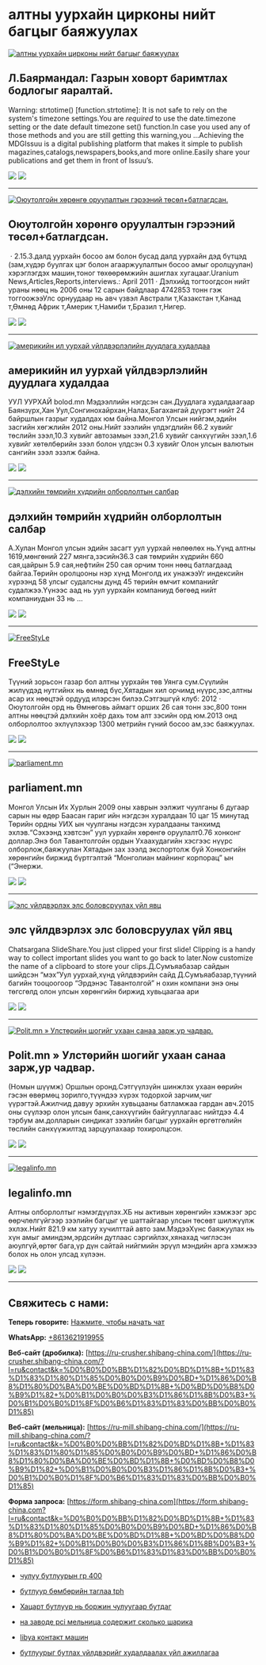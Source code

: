 # алтны уурхайн цирконы нийт багцыг баяжуулах

<a href="https://swt.shibang-china.com/?l=ru&img&k=%D0%B0%D0%BB%D1%82%D0%BD%D1%8B+%D1%83%D1%83%D1%80%D1%85%D0%B0%D0%B9%D0%BD+%D1%86%D0%B8%D1%80%D0%BA%D0%BE%D0%BD%D1%8B+%D0%BD%D0%B8%D0%B9%D1%82+%D0%B1%D0%B0%D0%B3%D1%86%D1%8B%D0%B3+%D0%B1%D0%B0%D1%8F%D0%B6%D1%83%D1%83%D0%BB%D0%B0%D1%85" target="_blank">![алтны уурхайн цирконы нийт багцыг баяжуулах](http://static.shibang-china.com/all-800x300/751.jpg)</a>

## Л.Баярмандал: Газрын ховорт баримтлах бодлогыг яаралтай.
Warning: strtotime() [function.strtotime]: It is not safe to rely on the system's timezone settings.You are *required* to use the date.timezone setting or the date default timezone set() function.In case you used any of those methods and you are still getting this warning,you …Achieving the MDGIssuu is a digital publishing platform that makes it simple to publish magazines,catalogs,newspapers,books,and more online.Easily share your publications and get them in front of Issuu’s.


<a href="https://whatsapp.shibangsoft.com/WhatsApp.php" target="_blank" title="WhatsApp">![](http://static.shibang-china.com/icon/whatsapp.png)</a> <a href="https://swt.shibang-china.com/?l=ru&icon&k=%D0%B0%D0%BB%D1%82%D0%BD%D1%8B+%D1%83%D1%83%D1%80%D1%85%D0%B0%D0%B9%D0%BD+%D1%86%D0%B8%D1%80%D0%BA%D0%BE%D0%BD%D1%8B+%D0%BD%D0%B8%D0%B9%D1%82+%D0%B1%D0%B0%D0%B3%D1%86%D1%8B%D0%B3+%D0%B1%D0%B0%D1%8F%D0%B6%D1%83%D1%83%D0%BB%D0%B0%D1%85" target="_blank">![](http://static.shibang-china.com/icon/chat-ru.png)</a>

---

<a href="https://swt.shibang-china.com/?l=ru&img&k=%D0%B0%D0%BB%D1%82%D0%BD%D1%8B+%D1%83%D1%83%D1%80%D1%85%D0%B0%D0%B9%D0%BD+%D1%86%D0%B8%D1%80%D0%BA%D0%BE%D0%BD%D1%8B+%D0%BD%D0%B8%D0%B9%D1%82+%D0%B1%D0%B0%D0%B3%D1%86%D1%8B%D0%B3+%D0%B1%D0%B0%D1%8F%D0%B6%D1%83%D1%83%D0%BB%D0%B0%D1%85" target="_blank">![Оюутолгойн хөрөнгө оруулалтын гэрээний төсөл+батлагдсан.](http://static.shibang-china.com/all-800x300/1096.jpg)</a>

## Оюутолгойн хөрөнгө оруулалтын гэрээний төсөл+батлагдсан.
&nbsp;&#0183;&#32;2.15.3.далд уурхайн босоо ам болон бусад далд уурхайн дэд бүтцэд (зам,хүдэр буулгах цэг болон агааржуулалтын босоо амыг оролцуулан) хэрэглэгдэх машин,тоног төхөөрөмжийн ашиглах хугацааг.Uranium News,Articles,Reports,interviews.: April 2011&nbsp;&#0183;&#32;Дэлхийд тогтоогдсон нийт ураны нөөц нь 2006 оны 12 сарын байдлаар 4742853 тонн гэж тоггоожээУлс орнуудаар нь авч үзвэл Австрали т,Казакстан т,Канад т,Өмнөд Африк т,Америк т,Намиби т,Бразил т,Нигер.


<a href="https://whatsapp.shibangsoft.com/WhatsApp.php" target="_blank" title="WhatsApp">![](http://static.shibang-china.com/icon/whatsapp.png)</a> <a href="https://swt.shibang-china.com/?l=ru&icon&k=%D0%B0%D0%BB%D1%82%D0%BD%D1%8B+%D1%83%D1%83%D1%80%D1%85%D0%B0%D0%B9%D0%BD+%D1%86%D0%B8%D1%80%D0%BA%D0%BE%D0%BD%D1%8B+%D0%BD%D0%B8%D0%B9%D1%82+%D0%B1%D0%B0%D0%B3%D1%86%D1%8B%D0%B3+%D0%B1%D0%B0%D1%8F%D0%B6%D1%83%D1%83%D0%BB%D0%B0%D1%85" target="_blank">![](http://static.shibang-china.com/icon/chat-ru.png)</a>

---

<a href="https://swt.shibang-china.com/?l=ru&img&k=%D0%B0%D0%BB%D1%82%D0%BD%D1%8B+%D1%83%D1%83%D1%80%D1%85%D0%B0%D0%B9%D0%BD+%D1%86%D0%B8%D1%80%D0%BA%D0%BE%D0%BD%D1%8B+%D0%BD%D0%B8%D0%B9%D1%82+%D0%B1%D0%B0%D0%B3%D1%86%D1%8B%D0%B3+%D0%B1%D0%B0%D1%8F%D0%B6%D1%83%D1%83%D0%BB%D0%B0%D1%85" target="_blank">![америкийн ил уурхай үйлдвэрлэлийн дуудлага худалдаа](http://static.shibang-china.com/all-800x300/527.jpg)</a>

## америкийн ил уурхай үйлдвэрлэлийн дуудлага худалдаа
УУЛ УУРХАЙ bolod.mn Мэдээллийн нэгдсэн сан.Дуудлага худалдаагаар Баянзүрх,Хан Уул,Сонгинохайрхан,Налах,Багахангай дүүрэгт нийт 24 байршлын газрыг худалдах юм байна.Монгол Улсын нийгэм,эдийн засгийн хөгжлийн 2012 оны.Нийт зээлийн үлдэгдлийн 66.2 хувийг төслийн зээл,10.3 хувийг автозамын зээл,21.6 хувийг санхүүгийн зээл,1.6 хувийг хөтөлбөрийн зээл болон үлдсэн 0.3 хувийг Олон улсын валютын сангийн зээл эзэлж байна.


<a href="https://whatsapp.shibangsoft.com/WhatsApp.php" target="_blank" title="WhatsApp">![](http://static.shibang-china.com/icon/whatsapp.png)</a> <a href="https://swt.shibang-china.com/?l=ru&icon&k=%D0%B0%D0%BB%D1%82%D0%BD%D1%8B+%D1%83%D1%83%D1%80%D1%85%D0%B0%D0%B9%D0%BD+%D1%86%D0%B8%D1%80%D0%BA%D0%BE%D0%BD%D1%8B+%D0%BD%D0%B8%D0%B9%D1%82+%D0%B1%D0%B0%D0%B3%D1%86%D1%8B%D0%B3+%D0%B1%D0%B0%D1%8F%D0%B6%D1%83%D1%83%D0%BB%D0%B0%D1%85" target="_blank">![](http://static.shibang-china.com/icon/chat-ru.png)</a>

---

<a href="https://swt.shibang-china.com/?l=ru&img&k=%D0%B0%D0%BB%D1%82%D0%BD%D1%8B+%D1%83%D1%83%D1%80%D1%85%D0%B0%D0%B9%D0%BD+%D1%86%D0%B8%D1%80%D0%BA%D0%BE%D0%BD%D1%8B+%D0%BD%D0%B8%D0%B9%D1%82+%D0%B1%D0%B0%D0%B3%D1%86%D1%8B%D0%B3+%D0%B1%D0%B0%D1%8F%D0%B6%D1%83%D1%83%D0%BB%D0%B0%D1%85" target="_blank">![дэлхийн төмрийн хүдрийн олборлолтын салбар](http://static.shibang-china.com/all-800x300/1021.jpg)</a>

## дэлхийн төмрийн хүдрийн олборлолтын салбар
А.Хулан Монгол улсын эдийн засагт уул уурхай нөлөөлөх нь.Үүнд алтны 1619,мөнгөний 227 мянга,зэсийн36.3 сая төмрийн хүдрийн 660 сая,цайрын 5.9 сая,нефтийн 250 сая орчим тонн нөөц батлагдаад байгаа.Төрийн оролцооны нэр хүнд Монголд их унажээУг индексийн хүрээнд 58 улсыг судалсны дунд 45 төрийн өмчит компанийг судалжээ.Үүнээс аад нь уул уурхайн компаниуд бөгөөд нийт компаниудын 33 нь …


<a href="https://whatsapp.shibangsoft.com/WhatsApp.php" target="_blank" title="WhatsApp">![](http://static.shibang-china.com/icon/whatsapp.png)</a> <a href="https://swt.shibang-china.com/?l=ru&icon&k=%D0%B0%D0%BB%D1%82%D0%BD%D1%8B+%D1%83%D1%83%D1%80%D1%85%D0%B0%D0%B9%D0%BD+%D1%86%D0%B8%D1%80%D0%BA%D0%BE%D0%BD%D1%8B+%D0%BD%D0%B8%D0%B9%D1%82+%D0%B1%D0%B0%D0%B3%D1%86%D1%8B%D0%B3+%D0%B1%D0%B0%D1%8F%D0%B6%D1%83%D1%83%D0%BB%D0%B0%D1%85" target="_blank">![](http://static.shibang-china.com/icon/chat-ru.png)</a>

---

<a href="https://swt.shibang-china.com/?l=ru&img&k=%D0%B0%D0%BB%D1%82%D0%BD%D1%8B+%D1%83%D1%83%D1%80%D1%85%D0%B0%D0%B9%D0%BD+%D1%86%D0%B8%D1%80%D0%BA%D0%BE%D0%BD%D1%8B+%D0%BD%D0%B8%D0%B9%D1%82+%D0%B1%D0%B0%D0%B3%D1%86%D1%8B%D0%B3+%D0%B1%D0%B0%D1%8F%D0%B6%D1%83%D1%83%D0%BB%D0%B0%D1%85" target="_blank">![FreeStyLe](http://static.shibang-china.com/all-800x300/1361.jpg)</a>

## FreeStyLe
Түүний зорьсон газар бол алтны уурхайн төв Уянга сум.Сүүлийн жилүүдэд нутгийнх нь өмнөд бүс,Хятадын хил орчимд нүүрс,зэс,алтны асар их нөөцтэй ордууд илэрсэн билээ.Сэтгэшгүй клуб: 2012&nbsp;&#0183;&#32;Оюутолгойн орд нь Өмнөговь аймагт орших 26 сая тонн зэс,800 тонн алтны нөөцтэй дэлхийн хоёр дахь том алт зэсийн орд юм.2013 онд олборлолтоо эхлүүлэхээр 1300 метрийн гүний босоо ам,зэс баяжуулах.


<a href="https://whatsapp.shibangsoft.com/WhatsApp.php" target="_blank" title="WhatsApp">![](http://static.shibang-china.com/icon/whatsapp.png)</a> <a href="https://swt.shibang-china.com/?l=ru&icon&k=%D0%B0%D0%BB%D1%82%D0%BD%D1%8B+%D1%83%D1%83%D1%80%D1%85%D0%B0%D0%B9%D0%BD+%D1%86%D0%B8%D1%80%D0%BA%D0%BE%D0%BD%D1%8B+%D0%BD%D0%B8%D0%B9%D1%82+%D0%B1%D0%B0%D0%B3%D1%86%D1%8B%D0%B3+%D0%B1%D0%B0%D1%8F%D0%B6%D1%83%D1%83%D0%BB%D0%B0%D1%85" target="_blank">![](http://static.shibang-china.com/icon/chat-ru.png)</a>

---

<a href="https://swt.shibang-china.com/?l=ru&img&k=%D0%B0%D0%BB%D1%82%D0%BD%D1%8B+%D1%83%D1%83%D1%80%D1%85%D0%B0%D0%B9%D0%BD+%D1%86%D0%B8%D1%80%D0%BA%D0%BE%D0%BD%D1%8B+%D0%BD%D0%B8%D0%B9%D1%82+%D0%B1%D0%B0%D0%B3%D1%86%D1%8B%D0%B3+%D0%B1%D0%B0%D1%8F%D0%B6%D1%83%D1%83%D0%BB%D0%B0%D1%85" target="_blank">![parliament.mn](http://static.shibang-china.com/all-800x300/1482.jpg)</a>

## parliament.mn
Монгол Улсын Их Хурлын 2009 оны хаврын ээлжит чуулганы 6 дугаар сарын ны өдөр Баасан гариг ийн нэгдсэн хуралдаан 10 цаг 15 минутад Төрийн ордны УИХ ын чуулганы нэгдсэн хуралдааны танхимд эхлэв.“Сэхээнд хэвтсэн” уул уурхайн хөрөнгө оруулалт0.76 хонконг доллар.Энэ бол Тавантолгойн ордын Ухаахудагийн хэсгээс нүүрс олборлож,баяжуулан Хятадын зах зээлд экспортолж буй Хонконгийн хөрөнгийн биржид бүртгэлтэй “Монголиан майнинг корпорац” ын (“Энержи.


<a href="https://whatsapp.shibangsoft.com/WhatsApp.php" target="_blank" title="WhatsApp">![](http://static.shibang-china.com/icon/whatsapp.png)</a> <a href="https://swt.shibang-china.com/?l=ru&icon&k=%D0%B0%D0%BB%D1%82%D0%BD%D1%8B+%D1%83%D1%83%D1%80%D1%85%D0%B0%D0%B9%D0%BD+%D1%86%D0%B8%D1%80%D0%BA%D0%BE%D0%BD%D1%8B+%D0%BD%D0%B8%D0%B9%D1%82+%D0%B1%D0%B0%D0%B3%D1%86%D1%8B%D0%B3+%D0%B1%D0%B0%D1%8F%D0%B6%D1%83%D1%83%D0%BB%D0%B0%D1%85" target="_blank">![](http://static.shibang-china.com/icon/chat-ru.png)</a>

---

<a href="https://swt.shibang-china.com/?l=ru&img&k=%D0%B0%D0%BB%D1%82%D0%BD%D1%8B+%D1%83%D1%83%D1%80%D1%85%D0%B0%D0%B9%D0%BD+%D1%86%D0%B8%D1%80%D0%BA%D0%BE%D0%BD%D1%8B+%D0%BD%D0%B8%D0%B9%D1%82+%D0%B1%D0%B0%D0%B3%D1%86%D1%8B%D0%B3+%D0%B1%D0%B0%D1%8F%D0%B6%D1%83%D1%83%D0%BB%D0%B0%D1%85" target="_blank">![элс үйлдвэрлэх элс боловсруулах үйл явц](http://static.shibang-china.com/all-800x300/1329.jpg)</a>

## элс үйлдвэрлэх элс боловсруулах үйл явц
Chatsargana SlideShare.You just clipped your first slide! Clipping is a handy way to collect important slides you want to go back to later.Now customize the name of a clipboard to store your clips.Д.Сумъяабазар сайдын шийдсэн “мэх”Уул уурхай,хүнд үйлдвэрийн сайд Д.Сумъяабазар,түүний багийн тооцоогоор “Эрдэнэс Тавантолгой” н охин компани энэ оны төгсгөлд олон улсын хөрөнгийн биржид хувьцаагаа ари


<a href="https://whatsapp.shibangsoft.com/WhatsApp.php" target="_blank" title="WhatsApp">![](http://static.shibang-china.com/icon/whatsapp.png)</a> <a href="https://swt.shibang-china.com/?l=ru&icon&k=%D0%B0%D0%BB%D1%82%D0%BD%D1%8B+%D1%83%D1%83%D1%80%D1%85%D0%B0%D0%B9%D0%BD+%D1%86%D0%B8%D1%80%D0%BA%D0%BE%D0%BD%D1%8B+%D0%BD%D0%B8%D0%B9%D1%82+%D0%B1%D0%B0%D0%B3%D1%86%D1%8B%D0%B3+%D0%B1%D0%B0%D1%8F%D0%B6%D1%83%D1%83%D0%BB%D0%B0%D1%85" target="_blank">![](http://static.shibang-china.com/icon/chat-ru.png)</a>

---

<a href="https://swt.shibang-china.com/?l=ru&img&k=%D0%B0%D0%BB%D1%82%D0%BD%D1%8B+%D1%83%D1%83%D1%80%D1%85%D0%B0%D0%B9%D0%BD+%D1%86%D0%B8%D1%80%D0%BA%D0%BE%D0%BD%D1%8B+%D0%BD%D0%B8%D0%B9%D1%82+%D0%B1%D0%B0%D0%B3%D1%86%D1%8B%D0%B3+%D0%B1%D0%B0%D1%8F%D0%B6%D1%83%D1%83%D0%BB%D0%B0%D1%85" target="_blank">![Polit.mn &#187; Улстөрийн шогийг ухаан санаа зарж,ур чадвар.](http://static.shibang-china.com/all-800x300/422.jpg)</a>

## Polit.mn &#187; Улстөрийн шогийг ухаан санаа зарж,ур чадвар.
(Номын шүүмж) Оршлын оронд.Сэтгүүлзүйн шинжлэх ухаан өөрийн гэсэн өвөрмөц зорилго,түүндээ хүрэх тодорхой зарчим,чиг үүрэгтэй.Ажилчид давуу эрхийн хувьцааны батламжаа гардан авч.2015 оны сүүлээр олон улсын банк,санхүүгийн байгууллагаас нийтдээ 4.4 тэрбум ам.долларын синдикат зээлийн багцыг уурхайн өргөтгөлийн төслийн санхүүжилтэд зарцуулахаар тохиролцсон.


<a href="https://whatsapp.shibangsoft.com/WhatsApp.php" target="_blank" title="WhatsApp">![](http://static.shibang-china.com/icon/whatsapp.png)</a> <a href="https://swt.shibang-china.com/?l=ru&icon&k=%D0%B0%D0%BB%D1%82%D0%BD%D1%8B+%D1%83%D1%83%D1%80%D1%85%D0%B0%D0%B9%D0%BD+%D1%86%D0%B8%D1%80%D0%BA%D0%BE%D0%BD%D1%8B+%D0%BD%D0%B8%D0%B9%D1%82+%D0%B1%D0%B0%D0%B3%D1%86%D1%8B%D0%B3+%D0%B1%D0%B0%D1%8F%D0%B6%D1%83%D1%83%D0%BB%D0%B0%D1%85" target="_blank">![](http://static.shibang-china.com/icon/chat-ru.png)</a>

---

<a href="https://swt.shibang-china.com/?l=ru&img&k=%D0%B0%D0%BB%D1%82%D0%BD%D1%8B+%D1%83%D1%83%D1%80%D1%85%D0%B0%D0%B9%D0%BD+%D1%86%D0%B8%D1%80%D0%BA%D0%BE%D0%BD%D1%8B+%D0%BD%D0%B8%D0%B9%D1%82+%D0%B1%D0%B0%D0%B3%D1%86%D1%8B%D0%B3+%D0%B1%D0%B0%D1%8F%D0%B6%D1%83%D1%83%D0%BB%D0%B0%D1%85" target="_blank">![legalinfo.mn](http://static.shibang-china.com/all-800x300/316.jpg)</a>

## legalinfo.mn
Алтны олборлолтыг нэмэгдүүлэх.ХБ ны активын хөрөнгийн хэмжээг эрс өөрчлөлгүйгээр зээлийн багцыг үе шаттайгаар улсын төсөвт шилжүүлж эхлэх.Нийт 821.9 км хатуу хучилттай авто зам.МэдээХүнс баяжуулах нь хүн амыг аминдэм,эрдсийн дутлаас сэргийлэх,хянахад чиглэсэн аюулгүй,өртөг бага,үр дүн сайтай нийгмийн эрүүл мэндийн арга хэмжээ болох нь олон улсад хүлээн.


<a href="https://whatsapp.shibangsoft.com/WhatsApp.php" target="_blank" title="WhatsApp">![](http://static.shibang-china.com/icon/whatsapp.png)</a> <a href="https://swt.shibang-china.com/?l=ru&icon&k=%D0%B0%D0%BB%D1%82%D0%BD%D1%8B+%D1%83%D1%83%D1%80%D1%85%D0%B0%D0%B9%D0%BD+%D1%86%D0%B8%D1%80%D0%BA%D0%BE%D0%BD%D1%8B+%D0%BD%D0%B8%D0%B9%D1%82+%D0%B1%D0%B0%D0%B3%D1%86%D1%8B%D0%B3+%D0%B1%D0%B0%D1%8F%D0%B6%D1%83%D1%83%D0%BB%D0%B0%D1%85" target="_blank">![](http://static.shibang-china.com/icon/chat-ru.png)</a>

---
## Свяжитесь с нами:

**Теперь говорите:** [Нажмите, чтобы начать чат](https://swt.shibang-china.com?l=ru&contact&k=%D0%B0%D0%BB%D1%82%D0%BD%D1%8B+%D1%83%D1%83%D1%80%D1%85%D0%B0%D0%B9%D0%BD+%D1%86%D0%B8%D1%80%D0%BA%D0%BE%D0%BD%D1%8B+%D0%BD%D0%B8%D0%B9%D1%82+%D0%B1%D0%B0%D0%B3%D1%86%D1%8B%D0%B3+%D0%B1%D0%B0%D1%8F%D0%B6%D1%83%D1%83%D0%BB%D0%B0%D1%85)

**WhatsApp:**  [+8613621919955](https://whatsapp.shibangsoft.com/WhatsApp.php)

**Веб-сайт (дробилка):** [https://ru-crusher.shibang-china.com/](https://ru-crusher.shibang-china.com/?l=ru&contact&k=%D0%B0%D0%BB%D1%82%D0%BD%D1%8B+%D1%83%D1%83%D1%80%D1%85%D0%B0%D0%B9%D0%BD+%D1%86%D0%B8%D1%80%D0%BA%D0%BE%D0%BD%D1%8B+%D0%BD%D0%B8%D0%B9%D1%82+%D0%B1%D0%B0%D0%B3%D1%86%D1%8B%D0%B3+%D0%B1%D0%B0%D1%8F%D0%B6%D1%83%D1%83%D0%BB%D0%B0%D1%85)

**Веб-сайт (мельница):** [https://ru-mill.shibang-china.com/](https://ru-mill.shibang-china.com/?l=ru&contact&k=%D0%B0%D0%BB%D1%82%D0%BD%D1%8B+%D1%83%D1%83%D1%80%D1%85%D0%B0%D0%B9%D0%BD+%D1%86%D0%B8%D1%80%D0%BA%D0%BE%D0%BD%D1%8B+%D0%BD%D0%B8%D0%B9%D1%82+%D0%B1%D0%B0%D0%B3%D1%86%D1%8B%D0%B3+%D0%B1%D0%B0%D1%8F%D0%B6%D1%83%D1%83%D0%BB%D0%B0%D1%85)

**Форма запроса:** [https://form.shibang-china.com](https://form.shibang-china.com?l=ru&contact&k=%D0%B0%D0%BB%D1%82%D0%BD%D1%8B+%D1%83%D1%83%D1%80%D1%85%D0%B0%D0%B9%D0%BD+%D1%86%D0%B8%D1%80%D0%BA%D0%BE%D0%BD%D1%8B+%D0%BD%D0%B8%D0%B9%D1%82+%D0%B1%D0%B0%D0%B3%D1%86%D1%8B%D0%B3+%D0%B1%D0%B0%D1%8F%D0%B6%D1%83%D1%83%D0%BB%D0%B0%D1%85)

* [чулуу бутлуурын гр 400](../130/%D1%87%D1%83%D0%BB%D1%83%D1%83%20%D0%B1%D1%83%D1%82%D0%BB%D1%83%D1%83%D1%80%D1%8B%D0%BD%20%D0%B3%D1%80%20400.md)

* [бутлуур бөмбөрийн таглаа tph](../129/%D0%B1%D1%83%D1%82%D0%BB%D1%83%D1%83%D1%80%20%D0%B1%D3%A9%D0%BC%D0%B1%D3%A9%D1%80%D0%B8%D0%B9%D0%BD%20%D1%82%D0%B0%D0%B3%D0%BB%D0%B0%D0%B0%20tph.md)

* [Хацарт бутлуур нь боржин чулуугаар бутдаг](../127/%D0%A5%D0%B0%D1%86%D0%B0%D1%80%D1%82%20%D0%B1%D1%83%D1%82%D0%BB%D1%83%D1%83%D1%80%20%D0%BD%D1%8C%20%D0%B1%D0%BE%D1%80%D0%B6%D0%B8%D0%BD%20%D1%87%D1%83%D0%BB%D1%83%D1%83%D0%B3%D0%B0%D0%B0%D1%80%20%D0%B1%D1%83%D1%82%D0%B4%D0%B0%D0%B3.md)

* [на заводе pci мельница содержит сколько шарика](../126/%D0%BD%D0%B0%20%D0%B7%D0%B0%D0%B2%D0%BE%D0%B4%D0%B5%20pci%20%D0%BC%D0%B5%D0%BB%D1%8C%D0%BD%D0%B8%D1%86%D0%B0%20%D1%81%D0%BE%D0%B4%D0%B5%D1%80%D0%B6%D0%B8%D1%82%20%D1%81%D0%BA%D0%BE%D0%BB%D1%8C%D0%BA%D0%BE%20%D1%88%D0%B0%D1%80%D0%B8%D0%BA%D0%B0.md)

* [libya контакт машин](../130/libya%20%D0%BA%D0%BE%D0%BD%D1%82%D0%B0%D0%BA%D1%82%20%D0%BC%D0%B0%D1%88%D0%B8%D0%BD.md)

* [бутлуурыг бутлах үйлдвэрийг худалдаалах үйл ажиллагаа](../129/%D0%B1%D1%83%D1%82%D0%BB%D1%83%D1%83%D1%80%D1%8B%D0%B3%20%D0%B1%D1%83%D1%82%D0%BB%D0%B0%D1%85%20%D2%AF%D0%B9%D0%BB%D0%B4%D0%B2%D1%8D%D1%80%D0%B8%D0%B9%D0%B3%20%D1%85%D1%83%D0%B4%D0%B0%D0%BB%D0%B4%D0%B0%D0%B0%D0%BB%D0%B0%D1%85%20%D2%AF%D0%B9%D0%BB%20%D0%B0%D0%B6%D0%B8%D0%BB%D0%BB%D0%B0%D0%B3%D0%B0%D0%B0.md)